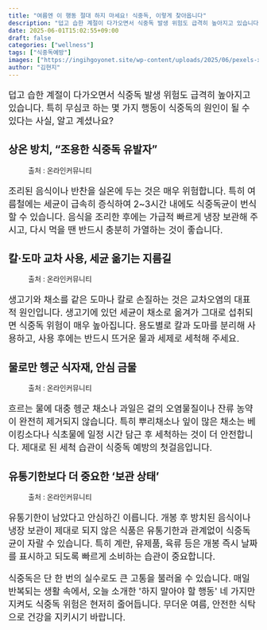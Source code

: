```yaml
---
title: "여름엔 이 행동 절대 하지 마세요! 식중독, 이렇게 찾아옵니다"
description: "덥고 습한 계절이 다가오면서 식중독 발생 위험도 급격히 높아지고 있습니다. 특히 무심코 하는 몇 가지 행동이 식중독의 원인이 될 수 있다는 사실, 알고 계셨나요?"
date: 2025-06-01T15:02:55+09:00
draft: false
categories: ["wellness"]
tags: ["식중독예방"]
images: ["https://ingihgoyonet.site/wp-content/uploads/2025/06/pexels-xmtnguyen-699953-1024x929.jpg", "https://ingihgoyonet.site/wp-content/uploads/2025/06/pexels-kristina-snowasp-81019562-9986235-1-679x1024.jpg", "https://ingihgoyonet.site/wp-content/uploads/2025/06/pexels-ekrulila-31362247-683x1024.jpg", "https://ingihgoyonet.site/wp-content/uploads/2025/06/pexels-pixabay-357576-1024x617.jpg"]
author: "김현지"
---
```


<p style="font-size:18px">덥고 습한 계절이 다가오면서 식중독 발생 위험도 급격히 높아지고 있습니다. 특히 무심코 하는 몇 가지 행동이 식중독의 원인이 될 수 있다는 사실, 알고 계셨나요?</p> <h2 >상온 방치, “조용한 식중독 유발자”</h2> <figure ><img src="https://ingihgoyonet.site/wp-content/uploads/2025/06/pexels-xmtnguyen-699953-1024x929.jpg" alt="" style="aspect-ratio:16/9;object-fit:cover"/><figcaption >출처 : 온라인커뮤니티</figcaption></figure> <p style="font-size:18px">조리된 음식이나 반찬을 실온에 두는 것은 매우 위험합니다. 특히 여름철에는 세균이 급속히 증식하여 2~3시간 내에도 식중독균이 번식할 수 있습니다. 음식을 조리한 후에는 가급적 빠르게 냉장 보관해 주시고, 다시 먹을 땐 반드시 충분히 가열하는 것이 좋습니다.</p> <h2 >칼·도마 교차 사용, 세균 옮기는 지름길</h2> <figure ><img src="https://ingihgoyonet.site/wp-content/uploads/2025/06/pexels-kristina-snowasp-81019562-9986235-1-679x1024.jpg" alt="" style="aspect-ratio:16/9;object-fit:cover"/><figcaption >출처 : 온라인커뮤니티</figcaption></figure> <p style="font-size:18px">생고기와 채소를 같은 도마나 칼로 손질하는 것은 교차오염의 대표적 원인입니다. 생고기에 있던 세균이 채소로 옮겨가 그대로 섭취되면 식중독 위험이 매우 높아집니다. 용도별로 칼과 도마를 분리해 사용하고, 사용 후에는 반드시 뜨거운 물과 세제로 세척해 주세요.</p> <h2 >물로만 헹군 식자재, 안심 금물</h2> <figure ><img src="https://ingihgoyonet.site/wp-content/uploads/2025/06/pexels-ekrulila-31362247-683x1024.jpg" alt="" style="aspect-ratio:16/9;object-fit:cover"/><figcaption >출처 : 온라인커뮤니티</figcaption></figure> <p style="font-size:18px">흐르는 물에 대충 헹군 채소나 과일은 겉의 오염물질이나 잔류 농약이 완전히 제거되지 않습니다. 특히 뿌리채소나 잎이 많은 채소는 베이킹소다나 식초물에 일정 시간 담근 후 세척하는 것이 더 안전합니다. 제대로 된 세척 습관이 식중독 예방의 첫걸음입니다.</p> <h2 >유통기한보다 더 중요한 ‘보관 상태’</h2> <figure ><img src="https://ingihgoyonet.site/wp-content/uploads/2025/06/pexels-pixabay-357576-1024x617.jpg" alt="" style="aspect-ratio:16/9;object-fit:cover"/><figcaption >출처 : 온라인커뮤니티</figcaption></figure> <p style="font-size:18px">유통기한이 남았다고 안심하긴 이릅니다. 개봉 후 방치된 음식이나 냉장 보관이 제대로 되지 않은 식품은 유통기한과 관계없이 식중독균이 자랄 수 있습니다. 특히 계란, 유제품, 육류 등은 개봉 즉시 날짜를 표시하고 되도록 빠르게 소비하는 습관이 중요합니다.</p> <p style="font-size:18px">식중독은 단 한 번의 실수로도 큰 고통을 불러올 수 있습니다. 매일 반복되는 생활 속에서, 오늘 소개한 '하지 말아야 할 행동' 네 가지만 지켜도 식중독 위험은 현저히 줄어듭니다. 무더운 여름, 안전한 식탁으로 건강을 지키시기 바랍니다.</p>